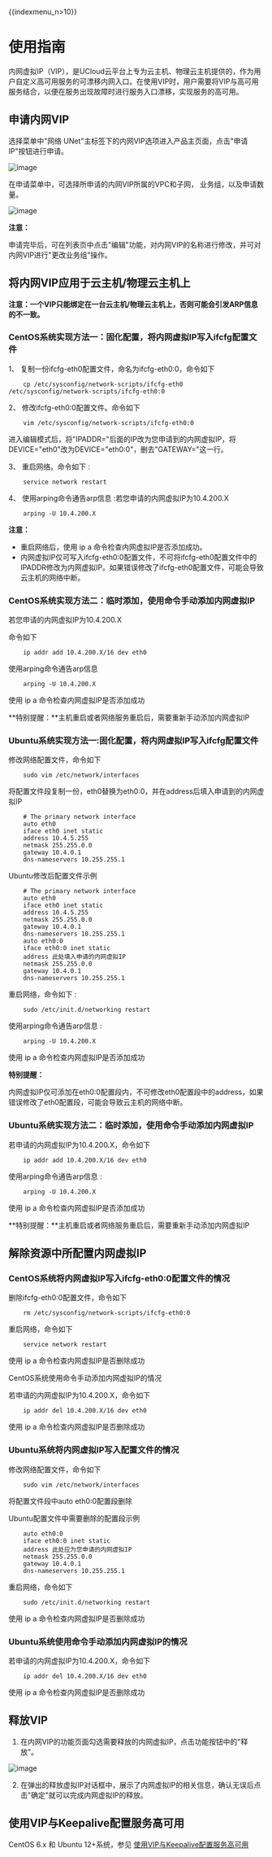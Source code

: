 {{indexmenu_n>10}}

# 使用指南

内网虚拟IP（VIP），是UCloud云平台上专为云主机、物理云主机提供的，作为用户自定义高可用服务的可漂移内网入口。在使用VIP时，用户需要将VIP与高可用服务结合，以便在服务出现故障时进行服务入口漂移，实现服务的高可用。

## 申请内网VIP

选择菜单中"网络 UNet"主标签下的内网VIP选项进入产品主页面，点击"申请IP"按钮进行申请。

![image](/images/vip1.png)

在申请菜单中，可选择所申请的内网VIP所属的VPC和子网， 业务组，以及申请数量。

![image](/images/vip2.png)

**注意：**

申请完毕后，可在列表页中点击"编辑"功能，对内网VIP的名称进行修改，并可对内网VIP进行"更改业务组"操作。

## 将内网VIP应用于云主机/物理云主机上

**注意：一个VIP只能绑定在一台云主机/物理云主机上，否则可能会引发ARP信息的不一致。**

### CentOS系统实现方法一：固化配置，将内网虚拟IP写入ifcfg配置文件

1、  复制一份ifcfg-eth0配置文件，命名为ifcfg-eth0:0，命令如下
```
    cp /etc/sysconfig/network-scripts/ifcfg-eth0 /etc/sysconfig/network-scripts/ifcfg-eth0:0
```

2、  修改ifcfg-eth0:0配置文件。命令如下

```
    vim /etc/sysconfig/network-scripts/ifcfg-eth0:0
```

进入编辑模式后，将"IPADDR="后面的IP改为您申请到的内网虚拟IP，将DEVICE="eth0"改为DEVICE="eth0:0"，删去"GATEWAY="这一行。


3、 重启网络。命令如下 :

```
    service network restart
```

4、  使用arping命令通告arp信息 :若您申请的内网虚拟IP为10.4.200.X

```
    arping -U 10.4.200.X
```

**注意：**

- 重启网络后，使用 ip a 命令检查内网虚拟IP是否添加成功。
- 内网虚拟IP仅可写入ifcfg-eth0:0配置文件，不可将ifcfg-eth0配置文件中的IPADDR修改为内网虚拟IP。如果错误修改了ifcfg-eth0配置文件，可能会导致云主机的网络中断。

### CentOS系统实现方法二：临时添加，使用命令手动添加内网虚拟IP

若您申请的内网虚拟IP为10.4.200.X

命令如下
```
    ip addr add 10.4.200.X/16 dev eth0
```
使用arping命令通告arp信息
```
    arping -U 10.4.200.X
```
使用 ip a 命令检查内网虚拟IP是否添加成功

**特别提醒：**主机重启或者网络服务重启后，需要重新手动添加内网虚拟IP

### Ubuntu系统实现方法一:固化配置，将内网虚拟IP写入ifcfg配置文件

修改网络配置文件，命令如下
```
    sudo vim /etc/network/interfaces
```
将配置文件段复制一份，eth0替换为eth0:0，并在address后填入申请到的内网虚拟IP
```
    # The primary network interface
    auto eth0
    iface eth0 inet static
    address 10.4.5.255
    netmask 255.255.0.0
    gateway 10.4.0.1
    dns-nameservers 10.255.255.1
```
Ubuntu修改后配置文件示例
```
    # The primary network interface
    auto eth0
    iface eth0 inet static
    address 10.4.5.255
    netmask 255.255.0.0
    gateway 10.4.0.1
    dns-nameservers 10.255.255.1
    auto eth0:0
    iface eth0:0 inet static
    address 此处填入申请的内网虚拟IP
    netmask 255.255.0.0
    gateway 10.4.0.1
    dns-nameservers 10.255.255.1
```
重启网络，命令如下 :
```
    sudo /etc/init.d/networking restart
```
使用arping命令通告arp信息 :
```
    arping -U 10.4.200.X
```
使用 ip a 命令检查内网虚拟IP是否添加成功

**特别提醒：**

内网虚拟IP仅可添加在eth0:0配置段内，不可修改eth0配置段中的address，如果错误修改了eth0配置段，可能会导致云主机的网络中断。

### Ubuntu系统实现方法二：临时添加，使用命令手动添加内网虚拟IP

若申请的内网虚拟IP为10.4.200.X，命令如下
```
    ip addr add 10.4.200.X/16 dev eth0
```
使用arping命令通告arp信息 :
```
    arping -U 10.4.200.X
```
使用 ip a 命令检查内网虚拟IP是否添加成功

**特别提醒：**主机重启或者网络服务重启后，需要重新手动添加内网虚拟IP

## 解除资源中所配置内网虚拟IP

### CentOS系统将内网虚拟IP写入ifcfg-eth0:0配置文件的情况

删除ifcfg-eth0:0配置文件，命令如下
```
    rm /etc/sysconfig/network-scripts/ifcfg-eth0:0
```
重启网络，命令如下
```
    service network restart
```
使用 ip a 命令检查内网虚拟IP是否删除成功

CentOS系统使用命令手动添加内网虚拟IP的情况

若申请的内网虚拟IP为10.4.200.X，命令如下
```
    ip addr del 10.4.200.X/16 dev eth0
```
使用 ip a 命令检查内网虚拟IP是否删除成功

### Ubuntu系统将内网虚拟IP写入配置文件的情况

修改网络配置文件，命令如下
```
    sudo vim /etc/network/interfaces
```
将配置文件段中auto eth0:0配置段删除

Ubuntu配置文件中需要删除的配置段示例
```
    auto eth0:0
    iface eth0:0 inet static
    address 此处应为您申请的内网虚拟IP
    netmask 255.255.0.0
    gateway 10.4.0.1
    dns-nameservers 10.255.255.1
```
重启网络，命令如下
```
    sudo /etc/init.d/networking restart
```
使用 ip a 命令检查内网虚拟IP是否删除成功

### Ubuntu系统使用命令手动添加内网虚拟IP的情况

若申请的内网虚拟IP为10.4.200.X，命令如下
```
    ip addr del 10.4.200.X/16 dev eth0
```
使用 ip a 命令检查内网虚拟IP是否删除成功

## 释放VIP

1.  在内网VIP的功能页面勾选需要释放的内网虚拟IP，点击功能按钮中的"释放"。

![image](/images/vip3.png)

2.  在弹出的释放虚拟IP对话框中，展示了内网虚拟IP的相关信息，确认无误后点击"确定"就可以完成内网虚拟IP的释放。

## 使用VIP与Keepalive配置服务高可用

CentOS 6.x 和 Ubuntu 12+系统，参见
[使用VIP与Keepalive配置服务高可用](..//../compute/uhost/public/keepalived.html)
